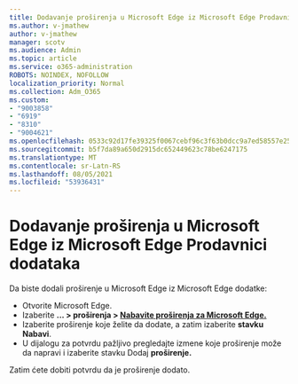 ```yaml
---
title: Dodavanje proširenja u Microsoft Edge iz Microsoft Edge Prodavnici dodataka
ms.author: v-jmathew
author: v-jmathew
manager: scotv
ms.audience: Admin
ms.topic: article
ms.service: o365-administration
ROBOTS: NOINDEX, NOFOLLOW
localization_priority: Normal
ms.collection: Adm_O365
ms.custom:
- "9003858"
- "6919"
- "8310"
- "9004621"
ms.openlocfilehash: 0533c92d17fe39325f0067cebf96c3f63b0dcc9a7ed58557e2557ef75aad55e6
ms.sourcegitcommit: b5f7da89a650d2915dc652449623c78be6247175
ms.translationtype: MT
ms.contentlocale: sr-Latn-RS
ms.lasthandoff: 08/05/2021
ms.locfileid: "53936431"
---
```

# <a name="add-an-extension-to-microsoft-edge-from-the-microsoft-edge-add-ons-store"></a>Dodavanje proširenja u Microsoft Edge iz Microsoft Edge Prodavnici dodataka

Da biste dodali proširenje u Microsoft Edge iz Microsoft Edge dodatke:

- Otvorite Microsoft Edge.
- Izaberite **... > proširenja > [Nabavite proširenja za Microsoft Edge.](https://go.microsoft.com/fwlink/?linkid=2136408)**
- Izaberite proširenje koje želite da dodate, a zatim izaberite **stavku Nabavi**.
- U dijalogu za potvrdu pažljivo pregledajte izmene koje proširenje može da napravi i izaberite stavku Dodaj **proširenje.**

Zatim ćete dobiti potvrdu da je proširenje dodato.
